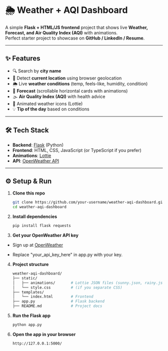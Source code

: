 # 🌦 Weather + AQI Dashboard

A simple **Flask + HTML/JS frontend** project that shows live **Weather, Forecast, and Air Quality Index (AQI)** with animations.  
Perfect starter project to showcase on **GitHub / LinkedIn / Resume**.  

---

## ✨ Features
- 🔍 Search by **city name**  
- 📍 Detect **current location** using browser geolocation  
- 🌦 Live **weather conditions** (temp, feels-like, humidity, condition)  
- 📅 **Forecast** (scrollable horizontal cards with animations)  
- 🌫 **Air Quality Index (AQI)** with health advice  
- 🎨 Animated weather icons (Lottie)  
- 💡 **Tip of the day** based on conditions  

---

## 🛠 Tech Stack
- **Backend**: [Flask](https://flask.palletsprojects.com/) (Python)  
- **Frontend**: HTML, CSS, JavaScript (or TypeScript if you prefer)  
- **Animations**: [Lottie](https://airbnb.io/lottie/)  
- **API**: [OpenWeather API](https://openweathermap.org/api)  

---

## ⚙️ Setup & Run

1. **Clone this repo**
   ```bash
   git clone https://github.com/your-username/weather-aqi-dashboard.git
   cd weather-aqi-dashboard

2. **Install dependencies**
    ```bash
    pip install flask requests

3. **Get your OpenWeather API key**
  * Sign up at [OpenWeather](https://openweathermap.org/api)

  * Replace "your_api_key_here" in app.py with your key.

4. **Project structure**
    ```bash
    weather-aqi-dashboard/
    ├── static/
    │   ├── animations/       # Lottie JSON files (sunny.json, rainy.json, etc.)
    │   └── style.css         # (if you separate CSS)
    ├── templates/
    │   └── index.html        # Frontend
    ├── app.py                # Flask backend
    ├── README.md             # Project docs

5. **Run the Flask app**
    ```bash
    python app.py

6. **Open the app in your browser**
    ```bash
    http://127.0.0.1:5000/